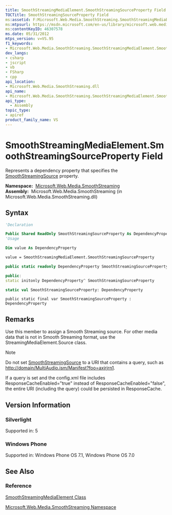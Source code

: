 ```yaml
---
title: SmoothStreamingMediaElement.SmoothStreamingSourceProperty Field (Microsoft.Web.Media.SmoothStreaming)
TOCTitle: SmoothStreamingSourceProperty Field
ms:assetid: F:Microsoft.Web.Media.SmoothStreaming.SmoothStreamingMediaElement.SmoothStreamingSourceProperty
ms:mtpsurl: https://msdn.microsoft.com/en-us/library/microsoft.web.media.smoothstreaming.smoothstreamingmediaelement.smoothstreamingsourceproperty(v=VS.95)
ms:contentKeyID: 46307578
ms.date: 05/31/2012
mtps_version: v=VS.95
f1_keywords:
- Microsoft.Web.Media.SmoothStreaming.SmoothStreamingMediaElement.SmoothStreamingSourceProperty
dev_langs:
- csharp
- jscript
- vb
- FSharp
- cpp
api_location:
- Microsoft.Web.Media.SmoothStreaming.dll
api_name:
- Microsoft.Web.Media.SmoothStreaming.SmoothStreamingMediaElement.SmoothStreamingSourceProperty
api_type:
  - Assembly
topic_type:
- apiref
product_family_name: VS
---
```


# SmoothStreamingMediaElement.SmoothStreamingSourceProperty Field

Represents a dependency property that specifies the [SmoothStreamingSource](smoothstreamingmediaelement-smoothstreamingsource-property-microsoft-web-media-smoothstreaming_1.md) property.

**Namespace:**  [Microsoft.Web.Media.SmoothStreaming](microsoft-web-media-smoothstreaming-namespace_1.md)  
**Assembly:**  Microsoft.Web.Media.SmoothStreaming (in Microsoft.Web.Media.SmoothStreaming.dll)

## Syntax

```vb
'Declaration

Public Shared ReadOnly SmoothStreamingSourceProperty As DependencyProperty
'Usage

Dim value As DependencyProperty

value = SmoothStreamingMediaElement.SmoothStreamingSourceProperty
```

```csharp
public static readonly DependencyProperty SmoothStreamingSourceProperty
```

```cpp
public:
static initonly DependencyProperty^ SmoothStreamingSourceProperty
```

``` fsharp
static val SmoothStreamingSourceProperty: DependencyProperty
```

```jscript
public static final var SmoothStreamingSourceProperty : DependencyProperty
```

## Remarks

Use this member to assign a Smooth Streaming source. For other media data that is not in Smooth Streaming format, use the StreamingMediaElement.Source class.

> [!NOTE]
> <p>Do not set <a href="smoothstreamingmediaelement-smoothstreamingsource-property-microsoft-web-media-smoothstreaming_1.md" data-raw-source="[SmoothStreamingSource](smoothstreamingmediaelement-smoothstreamingsource-property-microsoft-web-media-smoothstreaming_1.md)">SmoothStreamingSource</a> to a URI that contains a query, such as <a href="http://domain/MultiAudio.ism/Manifest?foo=axjrjrn1" data-raw-source="http://domain/MultiAudio.ism/Manifest?foo=axjrjrn1">http://domain/MultiAudio.ism/Manifest?foo=axjrjrn1</a>.</p>
> <p>If a query is set and the config.xml file includes ResponseCacheEnabled=&quot;true&quot; instead of ResponseCacheEnabled=&quot;false&quot;, the entire URI (including the query) could be persisted in ResponseCache.</p>

## Version Information

### Silverlight

Supported in: 5  

### Windows Phone

Supported in: Windows Phone OS 7.1, Windows Phone OS 7.0  

## See Also

### Reference

[SmoothStreamingMediaElement Class](smoothstreamingmediaelement-class-microsoft-web-media-smoothstreaming_1.md)

[Microsoft.Web.Media.SmoothStreaming Namespace](microsoft-web-media-smoothstreaming-namespace_1.md)

